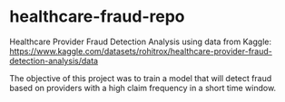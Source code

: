 # healthcare-fraud-repo
Healthcare Provider Fraud Detection Analysis using data from Kaggle: https://www.kaggle.com/datasets/rohitrox/healthcare-provider-fraud-detection-analysis/data

The objective of this project was to train a model that will detect fraud based on providers with a high claim frequency in a short time window. 
